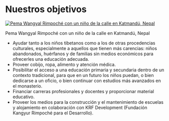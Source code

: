 #  Nuestros objetivos 

[ ![Pema Wangyal Rimpoché con un niño de la calle en Katmandú, Nepal](/images/img_PWR_enfant-150x150.jpg) ](/images/img_PWR_enfant.jpg)

Pema Wangyal Rimpoché con un niño de la calle en Katmandú, Nepal 

  * Ayudar tanto a los niños tibetanos como a los de otras procedencias culturales, especialmente a aquellos que tienen más carencias: niños abandonados, huérfanos y de familias sin medios económicos para ofrecerles una educación adecuada. 
  * Proveer cobijo, ropa, alimento y atención médica. 
  * Posibilitar el acceso a una educación primaria y secundaria dentro de un contexto tradicional, para que en un futuro los niños puedan, o bien dedicarse a un oficio, o bien continuar con estudios más avanzados en el monasterio. 
  * Financiar carreras profesionales y docentes y proporcionar material educativo. 
  * Proveer los medios para la construcción y el mantenimiento de escuelas y alojamiento en colaboración con KRF Development (Fundación Kangyur Rimpoché para el Desarrollo). 


